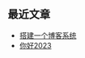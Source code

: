 ## 最近文章
<!-- BLOG-POST-LIST:START -->
- [搭建一个博客系统](http://windback.xyz/6e838c40/)
- [你好2023](http://windback.xyz/1006cd9b/)
<!-- BLOG-POST-LIST:END -->
